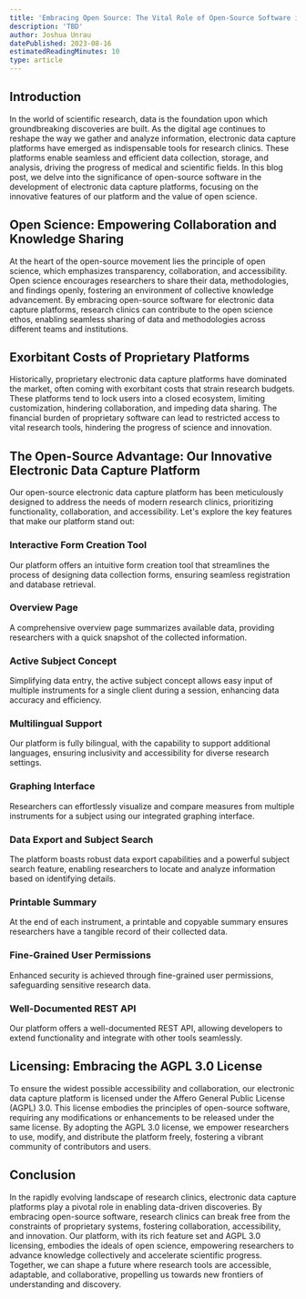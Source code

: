 ```yaml
---
title: 'Embracing Open Source: The Vital Role of Open-Source Software in Electronic Data Capture Platforms for Research Clinics'
description: 'TBD'
author: Joshua Unrau
datePublished: 2023-08-16
estimatedReadingMinutes: 10
type: article
---
```


## Introduction

In the world of scientific research, data is the foundation upon which groundbreaking discoveries are built. As the digital age continues to reshape the way we gather and analyze information, electronic data capture platforms have emerged as indispensable tools for research clinics. These platforms enable seamless and efficient data collection, storage, and analysis, driving the progress of medical and scientific fields. In this blog post, we delve into the significance of open-source software in the development of electronic data capture platforms, focusing on the innovative features of our platform and the value of open science.

## Open Science: Empowering Collaboration and Knowledge Sharing

At the heart of the open-source movement lies the principle of open science, which emphasizes transparency, collaboration, and accessibility. Open science encourages researchers to share their data, methodologies, and findings openly, fostering an environment of collective knowledge advancement. By embracing open-source software for electronic data capture platforms, research clinics can contribute to the open science ethos, enabling seamless sharing of data and methodologies across different teams and institutions.

## Exorbitant Costs of Proprietary Platforms

Historically, proprietary electronic data capture platforms have dominated the market, often coming with exorbitant costs that strain research budgets. These platforms tend to lock users into a closed ecosystem, limiting customization, hindering collaboration, and impeding data sharing. The financial burden of proprietary software can lead to restricted access to vital research tools, hindering the progress of science and innovation.

## The Open-Source Advantage: Our Innovative Electronic Data Capture Platform

Our open-source electronic data capture platform has been meticulously designed to address the needs of modern research clinics, prioritizing functionality, collaboration, and accessibility. Let's explore the key features that make our platform stand out:

### Interactive Form Creation Tool

Our platform offers an intuitive form creation tool that streamlines the process of designing data collection forms, ensuring seamless registration and database retrieval.

### Overview Page

A comprehensive overview page summarizes available data, providing researchers with a quick snapshot of the collected information.

### Active Subject Concept

Simplifying data entry, the active subject concept allows easy input of multiple instruments for a single client during a session, enhancing data accuracy and efficiency.

### Multilingual Support

Our platform is fully bilingual, with the capability to support additional languages, ensuring inclusivity and accessibility for diverse research settings.

### Graphing Interface

Researchers can effortlessly visualize and compare measures from multiple instruments for a subject using our integrated graphing interface.

### Data Export and Subject Search

The platform boasts robust data export capabilities and a powerful subject search feature, enabling researchers to locate and analyze information based on identifying details.

### Printable Summary

At the end of each instrument, a printable and copyable summary ensures researchers have a tangible record of their collected data.

### Fine-Grained User Permissions

Enhanced security is achieved through fine-grained user permissions, safeguarding sensitive research data.

### Well-Documented REST API

Our platform offers a well-documented REST API, allowing developers to extend functionality and integrate with other tools seamlessly.

## Licensing: Embracing the AGPL 3.0 License

To ensure the widest possible accessibility and collaboration, our electronic data capture platform is licensed under the Affero General Public License (AGPL) 3.0. This license embodies the principles of open-source software, requiring any modifications or enhancements to be released under the same license. By adopting the AGPL 3.0 license, we empower researchers to use, modify, and distribute the platform freely, fostering a vibrant community of contributors and users.

## Conclusion

In the rapidly evolving landscape of research clinics, electronic data capture platforms play a pivotal role in enabling data-driven discoveries. By embracing open-source software, research clinics can break free from the constraints of proprietary systems, fostering collaboration, accessibility, and innovation. Our platform, with its rich feature set and AGPL 3.0 licensing, embodies the ideals of open science, empowering researchers to advance knowledge collectively and accelerate scientific progress. Together, we can shape a future where research tools are accessible, adaptable, and collaborative, propelling us towards new frontiers of understanding and discovery.
